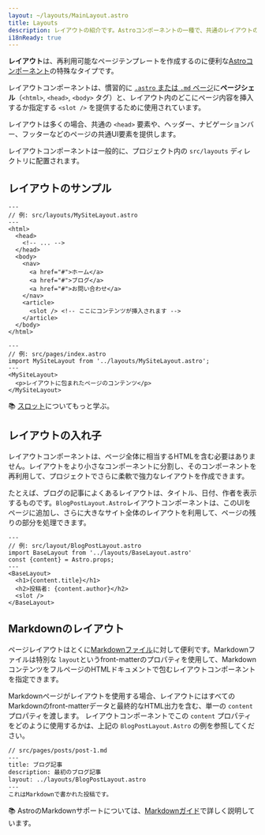 ```yaml
---
layout: ~/layouts/MainLayout.astro
title: Layouts
description: レイアウトの紹介です。Astroコンポーネントの一種で、共通のレイアウトのためにページ間で共有されます。
i18nReady: true
---
```


**レイアウト**は、再利用可能なページテンプレートを作成するのに便利な[Astroコンポーネント](/ja/core-concepts/astro-components/)の特殊なタイプです。

レイアウトコンポーネントは、慣習的に [`.astro` または `.md` ページ](/ja/core-concepts/astro-pages/)に**ページシェル**（`<html>`, `<head>`, `<body>` タグ）と、レイアウト内のどこにページ内容を挿入するか指定する `<slot />` を提供するために使用されています。

レイアウトは多くの場合、共通の `<head>` 要素や、ヘッダー、ナビゲーションバー、フッターなどのページの共通UI要素を提供します。

レイアウトコンポーネントは一般的に、プロジェクト内の `src/layouts` ディレクトリに配置されます。


## レイアウトのサンプル

```astro
---
// 例: src/layouts/MySiteLayout.astro
---
<html>
  <head>
    <!-- ... -->
  </head>
  <body>
    <nav>
      <a href="#">ホーム</a>
      <a href="#">ブログ</a>
      <a href="#">お問い合わせ</a>
    </nav>
    <article>
      <slot /> <!-- ここにコンテンツが挿入されます -->
    </article>
  </body>
</html>
```

```astro
---
// 例: src/pages/index.astro
import MySiteLayout from '../layouts/MySiteLayout.astro';
---
<MySiteLayout>
  <p>レイアウトに包まれたページのコンテンツ</p>
</MySiteLayout>
```

📚 [スロット](/ja/core-concepts/astro-components/#スロット)についてもっと学ぶ。


## レイアウトの入れ子

レイアウトコンポーネントは、ページ全体に相当するHTMLを含む必要はありません。レイアウトをより小さなコンポーネントに分割し、そのコンポーネントを再利用して、プロジェクトでさらに柔軟で強力なレイアウトを作成できます。

たとえば、ブログの記事によくあるレイアウトは、タイトル、日付、作者を表示するものです。`BlogPostLayout.Astro`レイアウトコンポーネントは、このUIをページに追加し、さらに大きなサイト全体のレイアウトを利用して、ページの残りの部分を処理できます。

```astro
---
// 例: src/layout/BlogPostLayout.astro
import BaseLayout from '../layouts/BaseLayout.astro'
const {content} = Astro.props;
---
<BaseLayout>
  <h1>{content.title}</h1>
  <h2>投稿者: {content.author}</h2>
  <slot />
</BaseLayout>
```

## Markdownのレイアウト

ページレイアウトはとくに[Markdownファイル](/ja/guides/markdown-content/#markdown-pages)に対して便利です。Markdownファイルは特別な `layout`というfront-matterのプロパティを使用して、MarkdownコンテンツをフルページのHTMLドキュメントで包むレイアウトコンポーネントを指定できます。

Markdownページがレイアウトを使用する場合、レイアウトにはすべてのMarkdownのfront-matterデータと最終的なHTML出力を含む、単一の `content` プロパティを渡します。 レイアウトコンポーネントでこの `content` プロパティをどのように使用するかは、上記の `BlogPostLayout.Astro` の例を参照してください。

```markdown
// src/pages/posts/post-1.md
---
title: ブログ記事
description: 最初のブログ記事
layout: ../layouts/BlogPostLayout.astro
---
これはMarkdownで書かれた投稿です。
```

📚 AstroのMarkdownサポートについては、[Markdownガイド](/ja/guides/markdown-content/)で詳しく説明しています。
